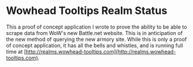 # Wowhead Tooltips Realm Status
This a proof of concept application I wrote to prove the ability to be able to scrape data from WoW's new Battle.net website.  This is in anticipation of the new method of querying the new armory site.  While this is only a proof of concept application, it has all the bells and whistles, and is running full time at [http://realms.wowhead-tooltips.com](http://realms.wowhead-tooltips.com).
